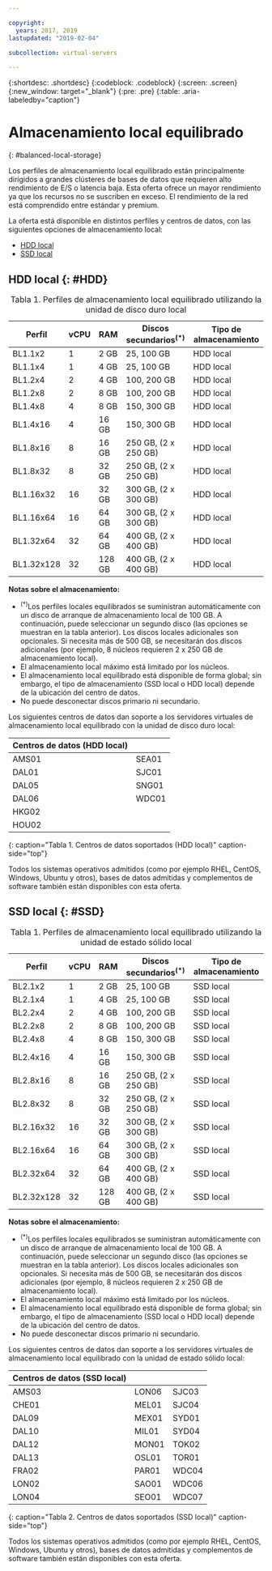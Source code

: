 ```yaml
---

copyright:
  years: 2017, 2019
lastupdated: "2019-02-04"

subcollection: virtual-servers

---
```


{:shortdesc: .shortdesc}
{:codeblock: .codeblock}
{:screen: .screen}
{:new_window: target="_blank"}
{:pre: .pre}
{:table: .aria-labeledby="caption"}

# Almacenamiento local equilibrado
{: #balanced-local-storage}

Los perfiles de almacenamiento local equilibrado están principalmente dirigidos a grandes clústeres de bases de datos que requieren alto rendimiento de E/S o latencia baja. Esta oferta ofrece un mayor rendimiento ya que los recursos no se suscriben en exceso. El rendimiento de la red está comprendido entre estándar y premium.

La oferta está disponible en distintos perfiles y centros de datos, con las siguientes opciones de almacenamiento local:

* [HDD local](/docs/vsi?topic=virtual-servers-HDD#HDD)
* [SSD local](/docs/vsi?topic=virtual-servers-SSD#SSD)

## HDD local {: #HDD}

<table>
<CAPTION>Tabla 1. Perfiles de almacenamiento local equilibrado utilizando la unidad de disco duro local</CAPTION>
<THEAD>
<TR>
<th>Perfil</th>
<th>vCPU</th>
<th>RAM</th>
<th>Discos secundarios<sup>(*)</sup></th>
<th>Tipo de almacenamiento</th>
</TR>
</THEAD>
<TBODY>
<tr>
<td>BL1.1x2</td>
<td>1</td>
<td>2 GB</td>
<td>25, 100 GB</td>
<td>HDD local</td>
</tr>
<tr>
<td>BL1.1x4</td>
<td>1</td>
<td>4 GB</td>
<td>25, 100 GB</td>
<td>HDD local</td>
</tr>
<tr>
<td>BL1.2x4</td>
<td>2</td>
<td>4 GB</td>
<td>100, 200 GB</td>
<td>HDD local</td>
</tr>
<tr>
<td>BL1.2x8</td>
<td>2</td>
<td>8 GB</td>
<td>100, 200 GB</td>
<td>HDD local</td>
</tr>
<tr>
<td>BL1.4x8</td>
<td>4</td>
<td>8 GB</td>
<td>150, 300 GB</td>
<td>HDD local</td>
</tr>
<tr>
<td>BL1.4x16</td>
<td>4</td>
<td>16 GB</td>
<td>150, 300 GB</td>
<td>HDD local</td>
</tr>
<tr>
<td>BL1.8x16</td>
<td>8</td>
<td>16 GB</td>
<td>250 GB, (2 x 250 GB)</td>
<td>HDD local</td>
</tr>
<tr>
<td>BL1.8x32</td>
<td>8</td>
<td>32 GB</td>
<td>250 GB, (2 x 250 GB)</td>
<td>HDD local</td>
</tr>
<tr>
<td>BL1.16x32</td>
<td>16</td>
<td>32 GB</td>
<td>300 GB, (2 x 300 GB)</td>
<td>HDD local</td>
</tr>
<tr>
<td>BL1.16x64</td>
<td>16</td>
<td>64 GB</td>
<td>300 GB, (2 x 300 GB)</td>
<td>HDD local</td>
</tr>
<tr>
<td>BL1.32x64</td>
<td>32</td>
<td>64 GB</td>
<td>400 GB, (2 x 400 GB)</td>
<td>HDD local</td>
</tr>
<tr>
<td>BL1.32x128</td>
<td>32</td>
<td>128 GB</td>
<td>400 GB, (2 x 400 GB)</td>
<td>HDD local</td>
</tr>
</TBODY>
</table>

**Notas sobre el almacenamiento:**
* <sup>(*)</sup>Los perfiles locales equilibrados se suministran automáticamente con un disco de arranque de almacenamiento local de 100 GB. A continuación, puede seleccionar un segundo disco (las opciones se muestran en la tabla anterior). Los discos locales adicionales son opcionales. Si necesita más de 500 GB, se necesitarán dos discos adicionales (por ejemplo, 8 núcleos requieren 2 x 250 GB de almacenamiento local).
*	El almacenamiento local máximo está limitado por los núcleos.
*	El almacenamiento local equilibrado está disponible de forma global; sin embargo, el tipo de almacenamiento (SSD local o HDD local) depende de la ubicación del centro de datos.
*	No puede desconectar discos primario ni secundario.

Los siguientes centros de datos dan soporte a los servidores virtuales de almacenamiento local equilibrado con la unidad de disco duro local:

|Centros de datos (HDD local) |        |
|------------ |------  |  
|AMS01        |SEA01   |
|DAL01        |SJC01   |
|DAL05        |SNG01   |
|DAL06        |WDC01   |
|HKG02        |        |        
|HOU02        |        |  
{: caption="Tabla 1. Centros de datos soportados (HDD local)" caption-side="top"}

Todos los sistemas operativos admitidos (como por ejemplo RHEL, CentOS, Windows, Ubuntu y otros), bases de datos admitidas y complementos de software también están disponibles con esta oferta.  

## SSD local {: #SSD}
<table>
<CAPTION>Tabla 1. Perfiles de almacenamiento local equilibrado utilizando la unidad de estado sólido local</CAPTION>
<THEAD>
<TR>
<th>Perfil</th>
<th>vCPU</th>
<th>RAM</th>
<th>Discos secundarios<sup>(*)</sup></th>
<th>Tipo de almacenamiento</th>
</TR>
</THEAD>
<TBODY>
<tr>
<td>BL2.1x2</td>
<td>1</td>
<td>2 GB</td>
<td>25, 100 GB</td>
<td>SSD local</td>
</tr>
<tr>
<td>BL2.1x4</td>
<td>1</td>
<td>4 GB</td>
<td>25, 100 GB</td>
<td>SSD local</td>
</tr>
<tr>
<td>BL2.2x4</td>
<td>2</td>
<td>4 GB</td>
<td>100, 200 GB</td>
<td>SSD local</td>
</tr>
<tr>
<td>BL2.2x8</td>
<td>2</td>
<td>8 GB</td>
<td>100, 200 GB</td>
<td>SSD local</td>
</tr>
<tr>
<td>BL2.4x8</td>
<td>4</td>
<td>8 GB</td>
<td>150, 300 GB</td>
<td>SSD local</td>
</tr>
<tr>
<td>BL2.4x16</td>
<td>4</td>
<td>16 GB</td>
<td>150, 300 GB</td>
<td>SSD local</td>
</tr>
<tr>
<td>BL2.8x16</td>
<td>8</td>
<td>16 GB</td>
<td>250 GB, (2 x 250 GB)</td>
<td>SSD local</td>
</tr>
<tr>
<td>BL2.8x32</td>
<td>8</td>
<td>32 GB</td>
<td>250 GB, (2 x 250 GB)</td>
<td>SSD local</td>
</tr>
<tr>
<td>BL2.16x32</td>
<td>16</td>
<td>32 GB</td>
<td>300 GB, (2 x 300 GB)</td>
<td>SSD local</td>
</tr>
<tr>
<td>BL2.16x64</td>
<td>16</td>
<td>64 GB</td>
<td>300 GB, (2 x 300 GB)</td>
<td>SSD local</td>
</tr>
<tr>
<td>BL2.32x64</td>
<td>32</td>
<td>64 GB</td>
<td>400 GB, (2 x 400 GB)</td>
<td>SSD local</td>
</tr>
<tr>
<td>BL2.32x128</td>
<td>32</td>
<td>128 GB</td>
<td>400 GB, (2 x 400 GB)</td>
<td>SSD local</td>
</tr>
</TBODY>
</table>

**Notas sobre el almacenamiento:**
* <sup>(*)</sup>Los perfiles locales equilibrados se suministran automáticamente con un disco de arranque de almacenamiento local de 100 GB. A continuación, puede seleccionar un segundo disco (las opciones se muestran en la tabla anterior). Los discos locales adicionales son opcionales. Si necesita más de 500 GB, se necesitarán dos discos adicionales (por ejemplo, 8 núcleos requieren 2 x 250 GB de almacenamiento local).
*	El almacenamiento local máximo está limitado por los núcleos.
*	El almacenamiento local equilibrado está disponible de forma global; sin embargo, el tipo de almacenamiento (SSD local o HDD local) depende de la ubicación del centro de datos.
*	No puede desconectar discos primario ni secundario.

Los siguientes centros de datos dan soporte a los servidores virtuales de almacenamiento local equilibrado con la unidad de estado sólido local:

|Centros de datos (SSD local) |        |         |
|------- |------  |------ |
|AMS03   |LON06   |SJC03  |
|CHE01   |MEL01   |SJC04  |
|DAL09   |MEX01   |SYD01  |
|DAL10   |MIL01   |SYD04  |
|DAL12   |MON01   |TOK02  |       
|DAL13   |OSL01   |TOR01  |
|FRA02   |PAR01   |WDC04  |
|LON02   |SAO01   |WDC06  |
|LON04   |SEO01   | WDC07 |
{: caption="Tabla 2. Centros de datos soportados (SSD local)" caption-side="top"}

Todos los sistemas operativos admitidos (como por ejemplo RHEL, CentOS, Windows, Ubuntu y otros), bases de datos admitidas y complementos de software también están disponibles con esta oferta.  
